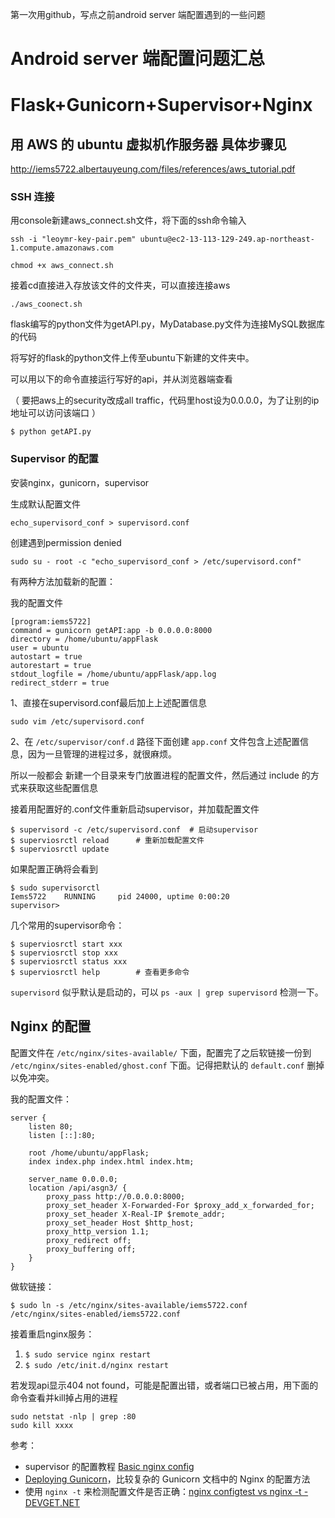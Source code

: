 第一次用github，写点之前android server 端配置遇到的一些问题

# Android server 端配置问题汇总

# Flask+Gunicorn+Supervisor+Nginx

## 用 AWS 的 ubuntu 虚拟机作服务器 具体步骤见

http://iems5722.albertauyeung.com/files/references/aws_tutorial.pdf

### SSH 连接

用console新建aws_connect.sh文件，将下面的ssh命令输入

```
ssh -i "leoymr-key-pair.pem" ubuntu@ec2-13-113-129-249.ap-northeast-1.compute.amazonaws.com
```

```
chmod +x aws_connect.sh
```

接着cd直接进入存放该文件的文件夹，可以直接连接aws

```
./aws_coonect.sh
```

flask编写的python文件为getAPI.py，MyDatabase.py文件为连接MySQL数据库的代码

将写好的flask的python文件上传至ubuntu下新建的文件夹中。

可以用以下的命令直接运行写好的api，并从浏览器端查看

（ 要把aws上的security改成all traffic，代码里host设为0.0.0.0，为了让别的ip地址可以访问该端口 ）

```
$ python getAPI.py
```

### Supervisor 的配置

安装nginx，gunicorn，supervisor

生成默认配置文件

```
echo_supervisord_conf > supervisord.conf
```

创建遇到permission denied

```
sudo su - root -c "echo_supervisord_conf > /etc/supervisord.conf"
```

有两种方法加载新的配置：

我的配置文件

```
[program:iems5722]
command = gunicorn getAPI:app -b 0.0.0.0:8000 
directory = /home/ubuntu/appFlask
user = ubuntu
autostart = true
autorestart = true
stdout_logfile = /home/ubuntu/appFlask/app.log 
redirect_stderr = true
```

1、直接在supervisord.conf最后加上上述配置信息

```
sudo vim /etc/supervisord.conf
```

2、在 `/etc/supervisor/conf.d` 路径下面创建 `app.conf` 文件包含上述配置信息，因为一旦管理的进程过多，就很麻烦。

所以一般都会 新建一个目录来专门放置进程的配置文件，然后通过 include 的方式来获取这些配置信息

接着用配置好的.conf文件重新启动supervisor，并加载配置文件

```
$ supervisord -c /etc/supervisord.conf 	# 启动supervisor
$ superviosrctl reload      # 重新加载配置文件
$ superviosrctl update
```

如果配置正确将会看到

```
$ sudo supervisorctl
Iems5722 	RUNNING 	pid 24000, uptime 0:00:20 
supervisor>
```

几个常用的supervisor命令：

```
$ superviosrctl start xxx
$ superviosrctl stop xxx
$ superviosrctl status xxx
$ superviosrctl help        # 查看更多命令
```

`supervisord` 似乎默认是启动的，可以 `ps -aux | grep supervisord` 检测一下。

## Nginx 的配置

配置文件在 `/etc/nginx/sites-available/` 下面，配置完了之后软链接一份到 `/etc/nginx/sites-enabled/ghost.conf` 下面。记得把默认的 `default.conf` 删掉以免冲突。

我的配置文件：

```
server {
    listen 80;
    listen [::]:80;

	root /home/ubuntu/appFlask;
	index index.php index.html index.htm;

	server_name 0.0.0.0;
	location /api/asgn3/ {
		proxy_pass http://0.0.0.0:8000;
		proxy_set_header X-Forwarded-For $proxy_add_x_forwarded_for; 
		proxy_set_header X-Real-IP $remote_addr;
		proxy_set_header Host $http_host; 
		proxy_http_version 1.1; 
		proxy_redirect off; 
		proxy_buffering off;
	} 
}
```

做软链接：

```
$ sudo ln -s /etc/nginx/sites-available/iems5722.conf /etc/nginx/sites-enabled/iems5722.conf
```

接着重启nginx服务：

1. `$ sudo service nginx restart`
2. `$ sudo /etc/init.d/nginx restart`

若发现api显示404 not found，可能是配置出错，或者端口已被占用，用下面的命令查看并kill掉占用的进程

```
sudo netstat -nlp | grep :80
sudo kill xxxx
```

参考：

- supervisor 的配置教程 [Basic nginx config](http://liuzxc.github.io/blog/supervisor/)
- [Deploying Gunicorn](http://docs.gunicorn.org/en/19.3/deploy.html#nginx-configuration)，比较复杂的 Gunicorn 文档中的 Nginx 的配置方法
- 使用 `nginx -t` 来检测配置文件是否正确：[nginx configtest vs nginx -t - DEVGET.NET](http://devget.net/nginxapache/nginx-configtest-vs-nginx-t/)

